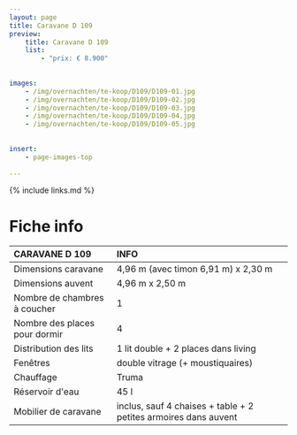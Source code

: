 ```yaml
---
layout: page
title: Caravane D 109
preview: 
    title: Caravane D 109
    list:
        - "prix: € 8.900"
        
        
images:
    - /img/overnachten/te-koop/D109/D109-01.jpg
    - /img/overnachten/te-koop/D109/D109-02.jpg
    - /img/overnachten/te-koop/D109/D109-03.jpg
    - /img/overnachten/te-koop/D109/D109-04.jpg
    - /img/overnachten/te-koop/D109/D109-05.jpg
    
    
insert:
    - page-images-top
    
---
```


{% include links.md %}



# Fiche info 

CARAVANE D 109              | INFO        | 
:---------------------------|:------------|
Dimensions caravane         |4,96 m (avec timon 6,91 m) x 2,30 m
Dimensions auvent           |4,96 m x 2,50 m
Nombre de chambres à coucher|1
Nombre des places pour dormir |4
Distribution des lits       |1 lit double + 2 places dans living
Fenêtres                    |double vitrage (+ moustiquaires)
Chauffage                   |Truma
Réservoir d'eau             |45 l
Mobilier de caravane        |inclus, sauf 4 chaises + table + 2 petites armoires dans auvent